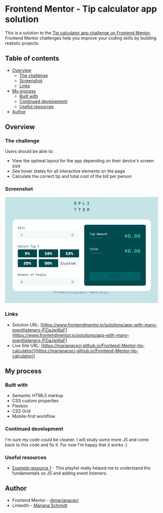 # Frontend Mentor - Tip calculator app solution

This is a solution to the [Tip calculator app challenge on Frontend Mentor](https://www.frontendmentor.io/challenges/tip-calculator-app-ugJNGbJUX). Frontend Mentor challenges help you improve your coding skills by building realistic projects.

## Table of contents

- [Overview](#overview)
  - [The challenge](#the-challenge)
  - [Screenshot](#screenshot)
  - [Links](#links)
- [My process](#my-process)
  - [Built with](#built-with)
  - [Continued development](#continued-development)
  - [Useful resources](#useful-resources)
- [Author](#author)

## Overview

### The challenge

Users should be able to:

- View the optimal layout for the app depending on their device's screen size
- See hover states for all interactive elements on the page
- Calculate the correct tip and total cost of the bill per person

### Screenshot

![](./screenshot.jpg)

### Links

- Solution URL: [https://www.frontendmentor.io/solutions/app-with-many-eventlisteners-PZjaJwl6aF](https://www.frontendmentor.io/solutions/app-with-many-eventlisteners-PZjaJwl6aF)
- Live Site URL: [https://marianaceci.github.io/Frontend-Mentor-tip-calculator/](https://marianaceci.github.io/Frontend-Mentor-tip-calculator/)

## My process

### Built with

- Semantic HTML5 markup
- CSS custom properties
- Flexbox
- CSS Grid
- Mobile-first workflow

### Continued development

I'm sure my code could be cleaner. I will study some more JS and come back to this code and fix it. For now I'm happy that it works :)

### Useful resources

- [Example resource 1](https://www.youtube.com/watch?v=cBWUvTZPeKw&list=PLBf-QcbaigsJysJ-KFZvLGJvvW-3sfk1S&index=14) - This playlist really helped me to understand the fundamentals os JS and adding event listeners. 

## Author

- Frontend Mentor - [@marianaceci](https://www.frontendmentor.io/profile/marianaceci)
- LinkedIn - [Mariana Schmidt](https://www.linkedin.com/in/marianaceciliaschmidt)


